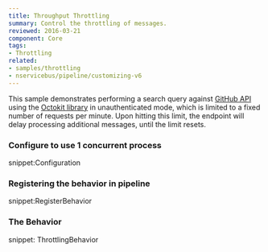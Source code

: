 ```yaml
---
title: Throughput Throttling
summary: Control the throttling of messages.
reviewed: 2016-03-21
component: Core
tags: 
- Throttling
related:
- samples/throttling
- nservicebus/pipeline/customizing-v6
---
```


This sample demonstrates performing a search query against [GitHub API](https://developer.github.com/v3/) using the [Octokit library](https://github.com/octokit/octokit.net) in unauthenticated mode, which is limited to a fixed number of requests per minute. Upon hitting this limit, the endpoint will delay processing additional messages, until the limit resets.


### Configure to use 1 concurrent process

snippet:Configuration


### Registering the behavior in pipeline

snippet:RegisterBehavior


### The Behavior

snippet: ThrottlingBehavior